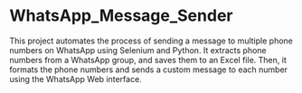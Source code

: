 # WhatsApp_Message_Sender
This project automates the process of sending a message to multiple phone numbers on WhatsApp using Selenium and Python. It extracts phone numbers from a WhatsApp group, and saves them to an Excel file. Then, it formats the phone numbers and sends a custom message to each number using the WhatsApp Web interface.

